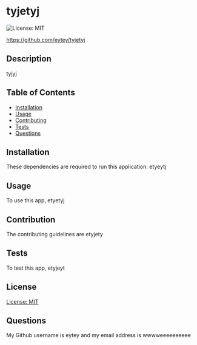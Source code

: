 

# tyjetyj

![License: MIT](https://img.shields.io/badge/License-MIT-yellow.svg)

https://github.com/eytey/tyjetyj

## Description
tyjyj

## Table of Contents
* [Installation](#installation)
* [Usage](#usage)
* [Contributing](#contribution)
* [Tests](#testing)
* [Questions](#questions)


## Installation
These dependencies are required to run this application: etyeytj

## Usage
To use this app, etyetyj

## Contribution
The contributing guidelines are etyjety

## Tests
To test this app, etyjeyt

## License
[License: MIT](https://opensource.org/licenses/MIT)

## Questions
My Github username is eytey and my email address is wwwweeeeeeeeee
